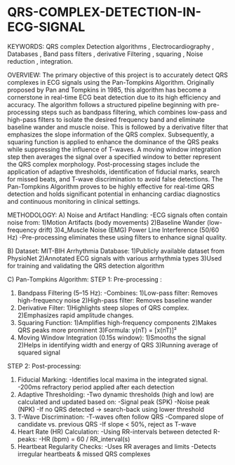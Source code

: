 # QRS-COMPLEX-DETECTION-IN-ECG-SIGNAL
KEYWORDS: QRS complex Detection algorithms ,  Electrocardiography , Databases , Band pass filters , derivative  Filtering , squaring , Noise reduction , integration.

OVERVIEW:
The primary objective of this project is to accurately detect QRS complexes in ECG signals using the Pan-Tompkins Algorithm. Originally proposed by Pan and Tompkins in 1985, this algorithm has become a cornerstone in real-time ECG beat detection due to its high efficiency and accuracy. The algorithm follows a structured pipeline beginning with pre-processing steps such as bandpass filtering, which combines low-pass and high-pass filters to isolate the desired frequency band and eliminate baseline wander and muscle noise. This is followed by a derivative filter that emphasizes the slope information of the QRS complex. Subsequently, a squaring function is applied to enhance the dominance of the QRS peaks while suppressing the influence of T-waves. A moving window integration step then averages the signal over a specified window to better represent the QRS complex morphology. Post-processing stages include the application of adaptive thresholds, identification of fiducial marks, search for missed beats, and T-wave discrimination to avoid false detections. The Pan-Tompkins Algorithm proves to be highly effective for real-time QRS detection and holds significant potential in enhancing cardiac diagnostics and continuous monitoring in clinical settings.

METHODOLOGY:
A) Noise and Artifact Handling:
   -ECG signals often contain noise from:
      1)Motion Artifacts (body movements)
      2)Baseline Wander (low-frequency drift)
      3)4_Muscle Noise (EMG)
      Power Line Interference (50/60 Hz)
-Pre-processing eliminates these using filters to enhance signal quality.

B) Dataset: MIT-BIH Arrhythmia Database:
      1)Publicly available dataset from PhysioNet
      2)Annotated ECG signals with various arrhythmia types
      3)Used for training and validating the QRS detection algorithm

C) Pan-Tompkins Algorithm:
STEP 1: Pre-processing :
1. Bandpass Filtering (5–15 Hz):
   -Combines:
      1)Low-pass filter: Removes high-frequency noise
      2)High-pass filter: Removes baseline wander
2. Derivative Filter:
      1)Highlights steep slopes of QRS complex.
      2)Emphasizes rapid amplitude changes.
3. Squaring Function:
      1)Amplifies high-frequency components
      2)Makes QRS peaks more prominent
      3)Formula: y(nT) = [x(nT)]²
4. Moving Window Integration (0.15s window):
      1)Smooths the signal
      2)Helps in identifying width and energy of QRS
      3)Running average of squared signal
   
STEP 2: Post-processing:
1. Fiducial Marking:
   -Identifies local maxima in the integrated signal.
      -200ms refractory period applied after each detection
2. Adaptive Thresholding:
   -Two dynamic thresholds (high and low) are calculated and updated based on:
      -Signal peak (SPK)
      -Noise peak (NPK)
   -If no QRS detected → search-back using lower threshold
3. T-Wave Discrimination:
      -T-waves often follow QRS
      -Compared slope of candidate vs. previous QRS
   -If slope < 50%, reject as T-wave
4. Heart Rate (HR) Calculation:
   -Using RR-intervals between detected R-peaks:
      -HR (bpm) = 60 / RR_interval(s)
5. Heartbeat Regularity Checks:
      -Uses RR averages and limits
      -Detects irregular heartbeats & missed QRS complexes
